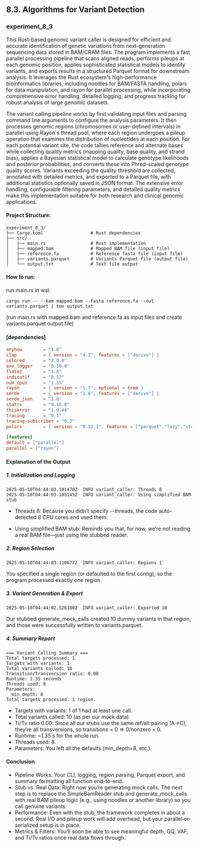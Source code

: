 ## 8.3. Algorithms for Variant Detection

### experiment_8_3

This Rust-based genomic variant caller is designed for efficient and accurate identification of genetic variations from next-generation sequencing data stored in BAM/CRAM files. The program implements a fast parallel processing pipeline that scans aligned reads, performs pileups at each genomic position, applies sophisticated statistical models to identify variants, and exports results in a structured Parquet format for downstream analysis. It leverages the Rust ecosystem's high-performance bioinformatics libraries, including noodles for BAM/FASTA handling, polars for data manipulation, and rayon for parallel processing, while incorporating comprehensive error handling, detailed logging, and progress tracking for robust analysis of large genomic datasets.

The variant calling pipeline works by first validating input files and parsing command line arguments to configure the analysis parameters. It then processes genomic regions (chromosomes or user-defined intervals) in parallel using Rayon's thread pool, where each region undergoes a pileup operation that examines the distribution of nucleotides at each position. For each potential variant site, the code tallies reference and alternate bases while collecting quality metrics (mapping quality, base quality, and strand bias), applies a Bayesian statistical model to calculate genotype likelihoods and posterior probabilities, and converts these into Phred-scaled genotype quality scores. Variants exceeding the quality threshold are collected, annotated with detailed metrics, and exported to a Parquet file, with additional statistics optionally saved in JSON format. The extensive error handling, configurable filtering parameters, and detailed quality metrics make this implementation suitable for both research and clinical genomic applications.

#### Project Structure:

```plaintext
experiment_8_3/
├── Cargo.toml                  # Rust dependencies
├── src/
│   ├── main.rs                 # Rust implementation
│   ├── mapped.bam              # Mapped BAM file (input file)
│   ├── reference.fa            # Reference fasta file (input file)
│   ├── variants.parquet        # Variants Parquet file (output file)
│   └── output.txt              # Text file output
```

#### How to run:

run main.rs in wsl:

```wsl
cargo run -- --bam mapped.bam --fasta reference.fa --out variants.parquet | tee output.txt
```

(run main.rs with mapped.bam and reference.fa as input files and create variants.parquet output file)

#### [dependencies]

```toml
anyhow        = "1.0"
clap          = { version = "4.3", features = ["derive"] }
colored       = "2.0.0"
env_logger    = "0.10.0"
flate2        = "1.0"
indicatif     = "0.17"
num_cpus      = "1.15"
rayon         = { version = "1.7", optional = true }
serde         = { version = "1.0", features = ["derive"] }
serde_json    = "1.0"
statrs        = "0.16.0"
thiserror     = "1.0.40"
tracing       = "0.1"
tracing-subscriber = "0.3"
polars        = { version = "0.32.1", features = ["parquet","lazy","strings"] }

[features]
default = ["parallel"]
parallel = ["rayon"]
```

####  Explanation of the Output

##### 1. Initialization and Logging

```text
2025-05-10T04:44:03.101470Z  INFO variant_caller: Threads 8  
2025-05-10T04:44:03.105145Z  INFO variant_caller: Using simplified BAM stub  
```

* Threads 8: Because you didn’t specify --threads, the code auto-detected 8 CPU cores and used them.

* Using simplified BAM stub: Reminds you that, for now, we’re not reading a real BAM file—just using the stubbed reader.

##### 2. Region Selection

```text
2025-05-10T04:44:03.110677Z  INFO variant_caller: Regions 1  
```

You specified a single region (or defaulted to the first contig), so the program processed exactly one region.

##### 3. Variant Generation & Export

```text
2025-05-10T04:44:02.526180Z  INFO variant_caller: Exported 10
```

Our stubbed generate_mock_calls created 10 dummy variants in that region, and those were successfully written to variants.parquet.

##### 4. Summary Report

```text
=== Variant Calling Summary ===  
Total targets processed: 1  
Targets with variants: 1  
Total variants called: 10  
Transition/Transversion ratio: 0.00  
Runtime: 1.35 seconds  
Threads used: 8  
Parameters:  
  min_depth: 8  
Total targets processed: 1 region.
```

* Targets with variants: 1 of 1 had at least one call.
* Total variants called: 10 (as per our mock data).
* Ti/Tv ratio 0.00: Since all our stubs use the same ref/alt pairing (A→C), they’re all transversions, so transitions = 0 ⇒ 0/nonzero = 0.
* Runtime: ~1.35 s for the whole run.
* Threads used: 8.
* Parameters: You left all the defaults (min_depth=8, etc.).

#### Conclusion
* Pipeline Works: Your CLI, logging, region parsing, Parquet export, and summary formatting all function end-to-end.
* Stub vs. Real Data: Right now you’re generating mock calls. The next step is to replace the SimpleBamReader stub and generate_mock_calls with real BAM pileup logic (e.g., using noodles or another library) so you call genuine variants.
* Performance: Even with the stub, the framework completes in about a second. Real I/O and pileup work will add overhead, but your parallel‐or‐serialized setup is in place.
* Metrics & Filters: You’ll soon be able to see meaningful depth, GQ, VAF, and Ti/Tv ratios once real data flows through.

